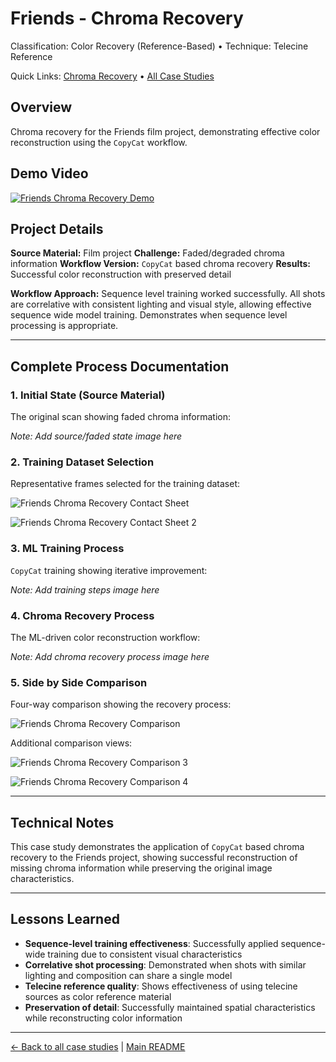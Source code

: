 # Friends - Chroma Recovery

Classification: Color Recovery (Reference-Based) • Technique: Telecine Reference

Quick Links: [Chroma Recovery](../chroma-recovery.md) • [All Case Studies](../case-studies.md)

## Overview
Chroma recovery for the Friends film project, demonstrating effective color reconstruction using the `CopyCat` workflow.

## Demo Video

[![Friends Chroma Recovery Demo](https://img.youtube.com/vi/VIkXbGwqDI4/0.jpg)](https://www.youtube.com/watch?v=VIkXbGwqDI4)

## Project Details

**Source Material:** Film project
**Challenge:** Faded/degraded chroma information
**Workflow Version:** `CopyCat` based chroma recovery
**Results:** Successful color reconstruction with preserved detail

**Workflow Approach:** Sequence level training worked successfully. All shots are correlative with consistent lighting and visual style, allowing effective sequence wide model training. Demonstrates when sequence level processing is appropriate.

---

## Complete Process Documentation

### 1. Initial State (Source Material)
The original scan showing faded chroma information:

*Note: Add source/faded state image here*

### 2. Training Dataset Selection
Representative frames selected for the training dataset:

![Friends Chroma Recovery Contact Sheet](../images_kebab/friends-chroma-recovery-contact-sheet.jpeg)

![Friends Chroma Recovery Contact Sheet 2](../images_kebab/friends-chroma-recovery-contact-sheet-2.jpeg)

### 3. ML Training Process
`CopyCat` training showing iterative improvement:

*Note: Add training steps image here*

### 4. Chroma Recovery Process
The ML-driven color reconstruction workflow:

*Note: Add chroma recovery process image here*

### 5. Side by Side Comparison
Four-way comparison showing the recovery process:

![Friends Chroma Recovery Comparison](../images_kebab/friends-chroma-recovery-comparison.png)

Additional comparison views:

![Friends Chroma Recovery Comparison 3](../images_kebab/friends-chroma-recovery-comparison-3.jpeg)

![Friends Chroma Recovery Comparison 4](../images_kebab/friends-chroma-recovery-comparison-4.jpeg)

---

## Technical Notes

This case study demonstrates the application of `CopyCat` based chroma recovery to the Friends project, showing successful reconstruction of missing chroma information while preserving the original image characteristics.

---

## Lessons Learned

- **Sequence-level training effectiveness**: Successfully applied sequence-wide training due to consistent visual characteristics
- **Correlative shot processing**: Demonstrated when shots with similar lighting and composition can share a single model
- **Telecine reference quality**: Shows effectiveness of using telecine sources as color reference material
- **Preservation of detail**: Successfully maintained spatial characteristics while reconstructing color information

---

[← Back to all case studies](../case-studies.md) | [Main README](../../README.md)
